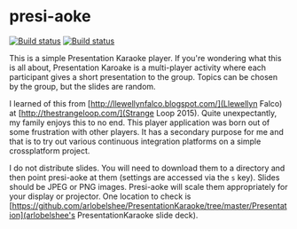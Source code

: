 # presi-aoke

[![Build status](https://ci.appveyor.com/api/projects/status/vdfcuwmxxvrgni92/branch/master?svg=true)](https://ci.appveyor.com/project/fhunleth/presi-aoke/branch/master)
[![Build status](https://travis-ci.org/fhunleth/presi-aoke.png)](https://travis-ci.org/fhunleth/presi-aoke)

This is a simple Presentation Karaoke player. If you're wondering what this
is all about, Presentation Karoake is a multi-player activity where
each participant gives a short presentation to the group. Topics can be
chosen by the group, but the slides are random.

I learned of this from [http://llewellynfalco.blogspot.com/](Llewellyn Falco) at
[http://thestrangeloop.com/](Strange Loop 2015). Quite unexpectantly, my
family enjoys this to no end. This player application was born out of
some frustration with other players. It has a secondary purpose for me and that
is to try out various continuous integration platforms on a simple crossplatform
project.

I do not distribute slides. You will need to download them to a directory and then
point presi-aoke at them (settings are accessed via the `s` key). Slides should be JPEG
or PNG images. Presi-aoke will scale them appropriately for your display or projector.
One location to check is
[https://github.com/arlobelshee/PresentationKaraoke/tree/master/Presentation](arlobelshee's
PresentationKaraoke slide deck).

